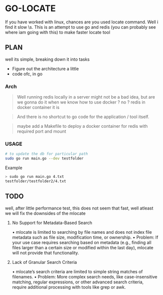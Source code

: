 # GO-LOCATE

If you have worked with linux, chances are you used locate command. Well i find it slow \s. This is an attempt to use go and redis (you can probably see where iam going with this) to make faster locate tool

## PLAN

well its simple, breaking down it into tasks

- Figure out the architecture a little
- code ofc, in go

### Arch
> Well running redis locally in a server might not be a bad idea, but are we gonna do it when we know how to use docker ? no ? redis in docker container it is

> And there is no shortcut to go code for the application / tool itself.

> maybe add a Makefile to deploy a docker container for redis with required port and mount

### USAGE

```bash
# to update the db for particular path
sudo go run main.go --dev testfolder 
```
Example
```bash
> sudo go run main.go 4.txt
testfolder/testfolder2/4.txt
```





## TODO 

well, after little performance test, this does not seem that fast, well atleast we will fix the downsides of the mlocate

1. No Support for Metadata-Based Search

	•	mlocate is limited to searching by file names and does not index file metadata such as file size, modification time, or ownership.
	•	Problem: If your use case requires searching based on metadata (e.g., finding all files larger than a certain size or modified within the last day), mlocate will not provide that functionality.

2. Lack of Granular Search Criteria

	•	mlocate’s search criteria are limited to simple string matches of filenames.
	•	Problem: More complex search needs, like case-insensitive matching, regular expressions, or other advanced search criteria, require additional processing with tools like grep or awk.
